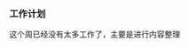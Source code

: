 <!--
 * @Author: Liu Weilong
 * @Date: 2021-02-01 09:19:11
 * @LastEditors: Liu Weilong 
 * @LastEditTime: 2021-02-01 09:20:17
 * @FilePath: /3rd-test-learning/work_record/work_task/week6.md
 * @Description: 
-->
### 工作计划
这个周已经没有太多工作了，主要是进行内容整理